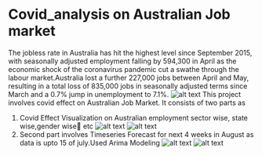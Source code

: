 # Covid_analysis on Australian Job market
The jobless rate in Australia has hit the highest level since September 2015, with seasonally adjusted employment falling by 594,300 in April as the economic shock of the coronavirus pandemic cut a swathe through the labour market.Australia lost a further 227,000 jobs between April and May, resulting in a total loss of 835,000 jobs in seasonally adjusted terms since March and a 0.7% jump in unemployment to 7.1%.
![alt text](https://github.com/SingStuti/Covid_analysis/aus.png?raw=true)
This project involves covid effect on Australian Job Market. It consists of two parts as
1. Covid Effect Visualization on Australian employment sector wise, state wise,gender wise👨 etc
![alt text](https://github.com/singstuti/Covid_analysis/aus2.png?raw=true)
![alt text](https://github.com/singstuti/Covid_analysis/aus3.png?raw=true)
2. Second part involves Timeseries Forecast for next 4 weeks in August as data is upto 15 of july.Used Arima Modeling
![alt text](https://github.com/singstuti/Covid_analysis/forecast1.png?raw=true)
![alt text](https://github.com/singstuti/Covid_analysis/forecast2.png?raw=true)
